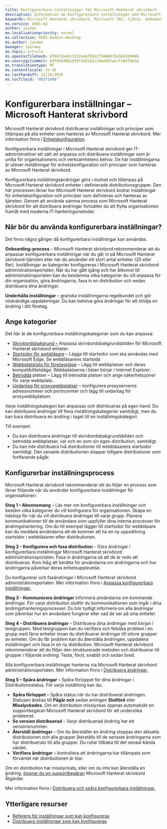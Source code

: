 ```yaml
---
title: Konfigurerbara inställningar för Microsoft Hanterat skrivbord
description: Information om konfigurerbara inställningar med Microsoft Hanterat skrivbord
keywords: Microsoft Hanterat skrivbord, Microsoft 365, tjänst, dokumentation, inställningar, konfigurerbara inställningar
ms.service: m365-md
author: jaimeo
ms.localizationpriority: normal
ms.collection: M365-modern-desktop
ms.author: jaimeo
manager: laurawi
ms.topic: article
ms.openlocfilehash: bf8672ee6c3332ea6f8522f5086d72e58d1b9048
ms.sourcegitcommit: bdf65d48b20f0f428162c39ee997accfa84f4e5d
ms.translationtype: MT
ms.contentlocale: sv-SE
ms.lasthandoff: 11/20/2020
ms.locfileid: "49371496"
---
```

# <a name="configurable-settings---microsoft-managed-desktop"></a>Konfigurerbara inställningar – Microsoft Hanterat skrivbord

Microsoft Hanterat skrivbord distribuerar inställningar och principer som tillämpas på alla enheter som hanteras av Microsoft Hanterat skrivbord. Mer information finns i [Enhetskonfiguration](../service-description/device-policies.md).

Konfigurerbara inställningar i Microsoft Hanterat skrivbord ger IT-administratörer ett sätt att anpassa och distribuera inställningar som är unika för organisationens och verksamhetens behov. De här inställningarna är utöver inställningar för enhetskonfiguration och principer som hanteras av Microsoft Hanterat skrivbord.  

Konfigurerbara inställningsändringar görs i molnet och tillämpas på Microsoft Hanterat skrivbord enheter i definierade distributionsgrupper. Den här processen liknar hur Microsoft Hanterat skrivbord ändrar inställningar för enhetskonfiguration och principer som definieras och hanteras av tjänsten. Genom att använda samma process som Microsoft Hanterat skrivbord för att distribuera ändringar fortsätter du att flytta organisationen framåt med moderna IT-hanteringsmetoder.

## <a name="when-to-use-configurable-settings"></a>När bör du använda konfigurerbara inställningar?

Det finns några gånger då konfigurerbara inställningar kan användas. 

**Onboarding-process** – Microsoft Hanterat skrivbord rekommenderar att du anpassar konfigurerbara inställningar när du går in på Microsoft Hanterat skrivbord-tjänsten eller när du använder ett stort antal enheter (20 eller fler). Inställningar av kategorier konfigureras i Microsoft Hanterat skrivbord administrationsportalen. När du har gått igång och har åtkomst till administratörsportalen kan du bestämma vilka kategorier du vill anpassa för din organisation, göra ändringarna, fasa in en distribution och sedan distribuera dina ändringar.

**Underhålla inställningar** – granska inställningarna regelbundet och gör nödvändiga uppdateringar. Du kan behöva göra ändringar för att stödja en ändring i ditt företag.   

## <a name="setting-categories"></a>Ange kategorier

Det här är de konfigurerbara inställningskategorier som du kan anpassa:
- [Skrivbordsbakgrund –](config-setting-ref.md#desktop-background-picture) Anpassa skrivbordsbakgrundsbilden för Microsoft Hanterat skrivbord enheter. 
- [Startsidor för webbläsare](config-setting-ref.md#browser-start-pages) – Lägga till startsidor som ska användas med Microsoft Edge. Se webbläsarens startsida
- [Webbplatslista för företagsläge](config-setting-ref.md#enterprise-mode-site-list-location) – Lägg till webbplatser och deras kompatibilitetsläge. Webbplatserna i listan börjar i Internet Explorer. 
- [Betrodda](config-setting-ref.md#trusted-sites) platser – Lägg till betrodda platser och ange säkerhetszoner för varje webbplats. 
- [Undantag för proxywebbplatser](config-setting-ref.md#proxy) – konfigurera proxyserverns adressnummer och portnummer och lägg till undantag för proxywebbplatsen.

Varje inställningskategori kan anpassas och distribueras på egen hand. Du kan distribuera ändringar till flera inställningskategorier samtidigt, men du kan bara distribuera en ändring i taget till en inställningskategori.

Till exempel:
- Du kan distribuera ändringar till skrivbordsbakgrundsbilden och betrodda webbplatser, var och en som sin egen distribution, samtidigt. 
- Du kan inte distribuera två distributioner till webbläsarens startsidor samtidigt. Den senaste distributionen stoppar tidigare distributioner som fortfarande pågår.

## <a name="configurable-setting-process"></a>Konfigurerbar inställningsprocess

Microsoft Hanterat skrivbord rekommenderar att du följer en process som liknar följande när du använder konfigurerbara inställningar för organisationen:

**Steg 1 – Abonnemang** – Läs mer om konfigurerbara inställningar och bestäm vilka kategorier du vill konfigurera för organisationen. Skapa en tidslinje för när du vill distribuera ändringar till varje grupp. Planera kommunikationen till de användare som uppfyller dina interna processer för ändringshantering. Om du till exempel lägger till startsidor för webbläsare kan du meddela användarna att de kommer att ha en ny uppsättning startsidor i webbläsaren efter distributionen.  

**Steg 2 - Konfigurera och fasa distribution** - Göra ändringar i konfigurerbara inställningar Microsoft Hanterat skrivbord administrationsportalen. Fasa in ändringarna så att de är redo att distribueras. Kom ihåg att berätta för användarna om ändringarna och hur ändringarna påverkar deras enhetsupplevelse.   

Du konfigurerar och fasändringar i Microsoft Hanterat skrivbord administrationsportalen. Mer information finns i [Anpassa konfigurerbara inställningar.](config-setting-ref.md) 

**Steg 3 - Kommunicera ändringar** Informera användarna om kommande ändringar. För varje distribution slutför du kommunikationen som ingår i dina ändringshanteringsprocesser. Du bör tydligt informera om alla ändringar som påverkar hur en användare fungerar eller vad de ser på sina enheter.

**Steg 4 – Distribuera ändringar** – Distribuera dina ändringar med början i testgruppen. Med testgruppen kan du verifiera och felsöka problem i en grupp med färre enheter innan du distribuerar ändringar till större grupper av enheter. Om du får problem kan du återställa ändringen, uppdatera inställningen och fasa in en ny distribution. Microsoft Hanterat skrivbord rekommenderar att du följer den strukturerade metoden och distribuerar till grupper i följande ordning: Testa, först, snabbt och sedan bred.   

Alla konfigurerbara inställningar hanteras via Microsoft Hanterat skrivbord administrationsportalen. Mer information finns i [Distribuera ändringar.](config-setting-deploy.md) 

**Steg 5 – Spåra ändringar** – Spåra förloppet för dina ändringar i Distributionsstatus. För varje inställning kan du:
- **Spåra förloppet** – Spåra status när du har distribuerat ändringen. Statusen ändras till **Pågår och** sedan antingen **Slutförd** eller **Misslyckades.** Om en distribution misslyckas öppnas automatiskt en supportbegäran Microsoft Hanterat skrivbord för att undersöka problemet.  
- **Se version distribuerad** – Varje distribuerad ändring har ett versionsnummer.
- **Återställ ändringar** – Om du återställer en ändring stoppas den aktuella distributionen och alla grupper återställs till de senaste ändringarna som har distribuerats till alla grupper. Du rullar tillbaka till det senast kända värdet.
- **Verifiera ändringar** – kontrollera att ändringarna har tillämpats som förväntat när distributionen är klar.  

Om en distribution har misslyckats, eller om du inte kan återställa en ändring, [öppnar du en supportbegäran](admin-support.md) Microsoft Hanterat skrivbord Åtgärder. 

Mer information finns i [Distribuera och spåra konfigurerbara inställningar.](config-setting-deploy.md)

## <a name="additional-resources"></a>Ytterligare resurser
- [Referens för inställningar som kan konfigureras](config-setting-ref.md) 
- [Distribuera inställningar som kan konfigureras](config-setting-deploy.md) 
